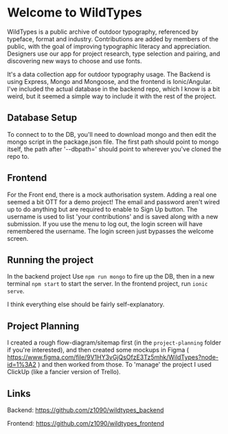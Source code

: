 # Welcome to WildTypes

WildTypes is a public archive of outdoor typography, referenced by typeface, format and industry. Contributions are added by members of the public, with the goal of improving typographic literacy and appreciation. Designers use our app for project research, type selection and pairing, and discovering new ways to choose and use fonts.

It's a data collection app for outdoor typography usage. The Backend is using Express, Mongo and Mongoose, and the frontend is Ionic/Angular. I've included the actual database in the backend repo, which I know is a bit weird, but it seemed a simple way to include it with the rest of the project.

## Database Setup
To connect to to the DB, you'll need to download mongo and then edit the mongo script in the package.json file. The first path should point to mongo itself, the path after '--dbpath=' should point to wherever you've cloned the repo to.

## Frontend
For the Front end, there is a mock authorisation system. Adding a real one seemed a bit OTT for a demo project! The email and password aren't wired up to do anything but are required to enable to Sign Up button. The username is used to list 'your contributions' and is saved along with a new submission. If you use the menu to log out, the login screen will have remembered the username. The login screen just bypasses the welcome screen.

## Running the project
In the backend project Use `npm run mongo` to fire up the DB, then in a new terminal `npm start` to start the server. In the frontend project, run `ionic serve`.

I think everything else should be fairly self-explanatory.

## Project Planning
I created a rough flow-diagram/sitemap first (in the `project-planning` folder if you're interested), and then created some mockups in Figma ( https://www.figma.com/file/9V1HY3vGjQsOfzE3Tz5mhk/WildTypes?node-id=1%3A2 ) and then worked from those. To 'manage' the project I used ClickUp (like a fancier version of Trello).

## Links
Backend: https://github.com/z1090/wildtypes_backend

Frontend: https://github.com/z1090/wildtypes_frontend